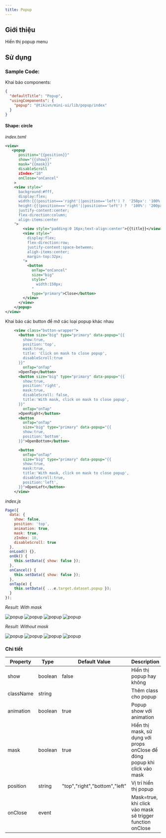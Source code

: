 ```yaml
---
title: Popup
---
```


## Giới thiệu

Hiển thị popup menu

## Sử dụng

### Sample Code:

Khai báo components:

```json
{
  "defaultTitle": "Popup",
  "usingComponents": {
    "popup": "@tikivn/mini-ui/lib/popup/index"
  }
}
```

#### Shape: circle

_index.txml_

```xml
<view>
   <popup
      position="{{position}}"
      show="{{show}}"
      mask="{{mask}}"
      disableScroll
      zIndex="10"
      onClose="onCancel"
    >
    <view style="
      background:#fff,
      display:flex;
      width:{{(position==='right'||position=='left') ?  '250px': '100%' }};
      height:{{(position==='right'||position=='left') ?  '100%': '200px' }};
      justify-content:center;
      flex-direction:column;
      align-items:center
    ">
        <view style="padding:0 16px;text-align:center">{{title}}</view>
        <view style="
          display:flex;
          flex-direction:row;
          justify-content:space-between;
          aligh-items:center;
          margin-top:32px;
        ">
          <button
            onTap="onCancel"
            size="big"
            style="
              width:150px;
            "
            type="primary">Close</button>
        </view>
      </view>
    </popup>
</view>
```

Khai báo các button để mở các loại popup khác nhau

```xml
    <view class="button-wrapper">
      <button size="big" type="primary" data-popup="{{
        show:true,
        position:'top',
        mask:true,
        title: 'Click on mask to close popup',
        disableScroll:true
      }}"
        onTap="onTap"
      >OpenTop</button>
      <button size="big" type="primary" data-popup="{{
        show:true,
        position:'right',
        mask:true,
        disableScroll: false,
        title:'With mask, click on mask to close popup',
      }}"
        onTap="onTap"
      >OpenRight</button>
      <button
        onTap="onTap"
        size="big" type="primary" data-popup="{{
        show:true,
        position:'bottom',
      }}">OpenBottom</button>

      <button
        onTap="onTap"
        size="big" type="primary" data-popup="{{
        show:true,
        mask:true,
        title:'With mask, click on mask to close popup',
        disableScroll:true,
        position:'left',
      }}">OpenLeft</button>
    </view>
```

_index.js_

```js
Page({
  data: {
    show: false,
    position: 'top',
    animation: true,
    mask: true,
    zIndex: 10,
    disableScroll: true
  },
  onLoad() {},
  onOk() {
    this.setData({ show: false });
  },
  onCancel() {
    this.setData({ show: false });
  },
  onTap(e) {
    this.setData({ ...e.target.dataset.popup });
  }
});
```

_Result: With mask_

<div style={{
        display:'flex',
        flexDirection:'row',
        justifyContent:'space-between',
        overflow: 'scroll',
        widht:'100%',
        background:'#ccc',
        padding:'24px',
        borderRadius:'4px'
    }}>
    <img style={{maxWidth: 300}} alt="popup" src="/img/popup-top.png"/>
    <img style={{maxWidth: 300}} alt="popup" src="/img/popup-bottom.png"/>
    <img style={{maxWidth: 300}} alt="popup" src="/img/popup-right.png"/>
    <img style={{maxWidth: 300}} alt="popup" src="/img/popup-left.png"/>
</div>

_Result: Without mask_

<div style={{
        display:'flex',
        flexDirection:'row',
        justifyContent:'space-between',
        overflow: 'scroll',
        widht:'100%',
        background:'#ccc',
        padding:'24px',
        borderRadius:'4px'
    }}>
    <img style={{maxWidth: 300}} alt="popup" src="/img/popup-top-nomask.png"/>
    <img style={{maxWidth: 300}} alt="popup" src="/img/popup-bottom-nomask.png"/>
    <img style={{maxWidth: 300}} alt="popup" src="/img/popup-right-nomask.png"/>
    <img style={{maxWidth: 300}} alt="popup" src="/img/popup-left-nomask.png"/>
</div>

### Chi tiết

| Property  | Type    | Default Value                 | Description                                                               |
| --------- | ------- | ----------------------------- | ------------------------------------------------------------------------- |
| show      | boolean | false                         | Hiển thị popup hay không                                                  |
| className | string  |                               | Thêm class cho popup                                                      |
| animation | boolean | true                          | Popup show với animation                                                  |
| mask      | boolean | true                          | Hiển thị mask, sử dụng với props onClose để đóng popup khi click vào mask |
| position  | string  | "top","right","bottom","left" | Vị trí hiển thị popup                                                     |
| onClose   | event   |                               | Mask=true, khi click vào mask sẽ trigger function onClose                 |
